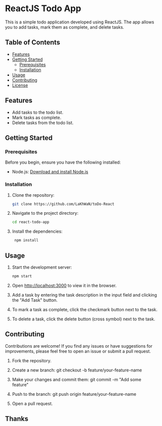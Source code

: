 # ReactJS Todo App

This is a simple todo application developed using ReactJS. The app allows you to add tasks, mark them as complete, and delete tasks.

## Table of Contents

- [Features](#features)
- [Getting Started](#getting-started)
  - [Prerequisites](#prerequisites)
  - [Installation](#installation)
- [Usage](#usage)
- [Contributing](#contributing)
- [License](#license)

## Features

- Add tasks to the todo list.
- Mark tasks as complete.
- Delete tasks from the todo list.

## Getting Started

### Prerequisites

Before you begin, ensure you have the following installed:

- Node.js: [Download and install Node.js](https://nodejs.org/)

### Installation

1. Clone the repository:

   ````sh
   git clone https://github.com/LaKhWaN/toDo-React
   ````

2. Navigate to the project directory:

   ```sh
   cd react-todo-app
   ```

3. Install the dependencies:

   ```sh
    npm install
   ```

## Usage

1. Start the development server:

   ```sh
   npm start
   ```

2. Open [http://localhost:3000](http://localhost:3000) to view it in the browser.

3. Add a task by entering the task description in the input field and clicking the "Add Task" button.

4. To mark a task as complete, click the checkmark button next to the task.

5. To delete a task, click the delete button (cross symbol) next to the task.

## Contributing

Contributions are welcome! If you find any issues or have suggestions for improvements, please feel free to open an issue or submit a pull request.

1. Fork the repository.

2. Create a new branch: git checkout -b feature/your-feature-name

3. Make your changes and commit them: git commit -m "Add some feature"

4. Push to the branch: git push origin feature/your-feature-name

5. Open a pull request.

## Thanks
